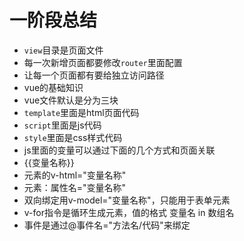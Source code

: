# 一阶段总结

- `view`目录是页面文件
- 每一次新增页面都要修改`router`里面配置
- 让每一个页面都有要给独立访问路径
- vue的基础知识
- vue文件默认是分为三块
- `template`里面是html页面代码
- `script`里面是js代码  
- `style`里面是css样式代码
- js里面的变量可以通过下面的几个方式和页面关联
- {{变量名称}}
- 元素的v-html="变量名称"
- 元素：属性名="变量名称"
- 双向绑定用v-model="变量名称"，只能用于表单元素
- v-for指令是循环生成元素，值的格式 变量名 in 数组名
- 事件是通过@事件名="方法名/代码"来绑定

